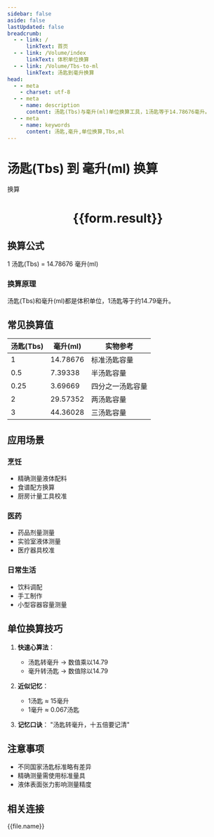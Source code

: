 ```yaml
---
sidebar: false
aside: false
lastUpdated: false
breadcrumb:
  - - link: /
      linkText: 首页
  - - link: /Volume/index
      linkText: 体积单位换算
  - - link: /Volume/Tbs-to-ml
      linkText: 汤匙到毫升换算
head:
  - - meta
    - charset: utf-8
  - - meta
    - name: description
      content: 汤匙(Tbs)与毫升(ml)单位换算工具，1汤匙等于14.78676毫升。
  - - meta
    - name: keywords
      content: 汤匙,毫升,单位换算,Tbs,ml
---
```


# 汤匙(Tbs) 到 毫升(ml) 换算

<script setup>
import { onMounted, reactive, inject ,ref  } from 'vue'
import { NButton,NForm ,NFormItem,NInput,NInputNumber,NSelect,NCard,useMessage ,NGrid ,NGi } from 'naive-ui'
import { defineClientComponent } from 'vitepress'
import { Volume } from '../files';

const convert = inject('convert')
const formRef = ref(null);
const rules = {
  number:{
    required: true,
    type: 'number',
    trigger: "blur"
  }
}
const form = reactive({
  number:null,
  result:'',
  title:'汤匙(Tbs)到毫升(ml)换算'
})

const convertHandler = (e) => {
  e.preventDefault();
  formRef.value?.validate((errors)=>{
    if (!errors) {
      form.result = `${form.number} Tbs = ${convert(form.number).from('Tbs').to('ml')} ml`
    }
  })
}
</script>

<n-form size="large" :model="form" ref='formRef' :rules="rules">
  <n-form-item label="数值" path="number">
    <n-input-number size="large" style="width:100%" :min="0" v-model:value="form.number" placeholder="请输入汤匙数值" />
  </n-form-item>
  <n-form-item>
    <n-button type="info" style="width:100%" @click="convertHandler">换算</n-button>
  </n-form-item>
</n-form>
<n-card embedded :bordered="false" hoverable>
  <div style="text-align:center">
    <h1>{{form.result}}</h1>
  </div>
</n-card>

## 换算公式
1 汤匙(Tbs) = 14.78676 毫升(ml)

### 换算原理
汤匙(Tbs)和毫升(ml)都是体积单位，1汤匙等于约14.79毫升。

## 常见换算值
| 汤匙(Tbs) | 毫升(ml) | 实物参考                 |
|-----------|---------|--------------------------|
| 1         | 14.78676| 标准汤匙容量              |
| 0.5       | 7.39338 | 半汤匙容量                |
| 0.25      | 3.69669 | 四分之一汤匙容量          |
| 2         | 29.57352| 两汤匙容量                |
| 3         | 44.36028| 三汤匙容量                |

## 应用场景
### 烹饪
- 精确测量液体配料
- 食谱配方换算
- 厨房计量工具校准

### 医药
- 药品剂量测量
- 实验室液体测量
- 医疗器具校准

### 日常生活
- 饮料调配
- 手工制作
- 小型容器容量测量

## 单位换算技巧
1. **快速心算法**：
   - 汤匙转毫升 → 数值乘以14.79
   - 毫升转汤匙 → 数值除以14.79

2. **近似记忆**：
   - 1汤匙 ≈ 15毫升
   - 1毫升 ≈ 0.067汤匙

3. **记忆口诀**：
   "汤匙转毫升，十五倍要记清"

## 注意事项
- 不同国家汤匙标准略有差异
- 精确测量需使用标准量具
- 液体表面张力影响测量精度

## 相关连接
<n-grid x-gap="12" :cols="2">
  <n-gi v-for="(file, index) in Volume" :key="index">
    <n-button
      text
      tag="a"
      :href="file.path"
      type="info"
    >
      {{file.name}}
    </n-button>
  </n-gi>
</n-grid>
